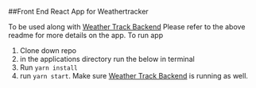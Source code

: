 ##Front End React App for Weathertracker

To be used along with [Weather Track Backend](https://github.com/dan-howd/weather-tracker)
Please refer to the above readme for more details on the app.
To run app

1. Clone down repo
2. in the applications directory run the below in terminal
3. Run `yarn install`
4. run `yarn start`. Make sure [Weather Track Backend](https://github.com/dan-howd/weather-tracker)
   is running as well.
